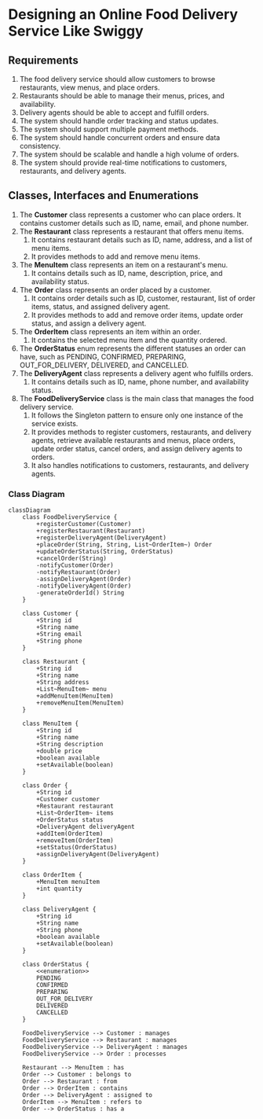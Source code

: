 # Designing an Online Food Delivery Service Like Swiggy

## Requirements
1. The food delivery service should allow customers to browse restaurants, view menus, and place orders.
2. Restaurants should be able to manage their menus, prices, and availability.
3. Delivery agents should be able to accept and fulfill orders.
4. The system should handle order tracking and status updates.
5. The system should support multiple payment methods.
6. The system should handle concurrent orders and ensure data consistency.
7. The system should be scalable and handle a high volume of orders.
8. The system should provide real-time notifications to customers, restaurants, and delivery agents.

## Classes, Interfaces and Enumerations
1. The **Customer** class represents a customer who can place orders. It contains customer details such as ID, name, email, and phone number.
2. The **Restaurant** class represents a restaurant that offers menu items. 
   1. It contains restaurant details such as ID, name, address, and a list of menu items. 
   2. It provides methods to add and remove menu items.
3. The **MenuItem** class represents an item on a restaurant's menu. 
   1. It contains details such as ID, name, description, price, and availability status.
4. The **Order** class represents an order placed by a customer. 
   1. It contains order details such as ID, customer, restaurant, list of order items, status, and assigned delivery agent. 
   2. It provides methods to add and remove order items, update order status, and assign a delivery agent.
5. The **OrderItem** class represents an item within an order. 
   1. It contains the selected menu item and the quantity ordered.
6. The **OrderStatus** enum represents the different statuses an order can have, such as PENDING, CONFIRMED, PREPARING, OUT_FOR_DELIVERY, DELIVERED, and CANCELLED.
7. The **DeliveryAgent** class represents a delivery agent who fulfills orders. 
   1. It contains details such as ID, name, phone number, and availability status.
8. The **FoodDeliveryService** class is the main class that manages the food delivery service. 
   1. It follows the Singleton pattern to ensure only one instance of the service exists. 
   2. It provides methods to register customers, restaurants, and delivery agents, retrieve available restaurants and menus, place orders, update order status, cancel orders, and assign delivery agents to orders. 
   3. It also handles notifications to customers, restaurants, and delivery agents.

### Class Diagram
```mermaid
classDiagram
    class FoodDeliveryService {
        +registerCustomer(Customer)
        +registerRestaurant(Restaurant)
        +registerDeliveryAgent(DeliveryAgent)
        +placeOrder(String, String, List~OrderItem~) Order
        +updateOrderStatus(String, OrderStatus)
        +cancelOrder(String)
        -notifyCustomer(Order)
        -notifyRestaurant(Order)
        -assignDeliveryAgent(Order)
        -notifyDeliveryAgent(Order)
        -generateOrderId() String
    }
    
    class Customer {
        +String id
        +String name
        +String email
        +String phone
    }

    class Restaurant {
        +String id
        +String name
        +String address
        +List~MenuItem~ menu
        +addMenuItem(MenuItem)
        +removeMenuItem(MenuItem)
    }

    class MenuItem {
        +String id
        +String name
        +String description
        +double price
        +boolean available
        +setAvailable(boolean)
    }

    class Order {
        +String id
        +Customer customer
        +Restaurant restaurant
        +List~OrderItem~ items
        +OrderStatus status
        +DeliveryAgent deliveryAgent
        +addItem(OrderItem)
        +removeItem(OrderItem)
        +setStatus(OrderStatus)
        +assignDeliveryAgent(DeliveryAgent)
    }

    class OrderItem {
        +MenuItem menuItem
        +int quantity
    }

    class DeliveryAgent {
        +String id
        +String name
        +String phone
        +boolean available
        +setAvailable(boolean)
    }

    class OrderStatus {
        <<enumeration>>
        PENDING
        CONFIRMED
        PREPARING
        OUT_FOR_DELIVERY
        DELIVERED
        CANCELLED
    }

    FoodDeliveryService --> Customer : manages
    FoodDeliveryService --> Restaurant : manages
    FoodDeliveryService --> DeliveryAgent : manages
    FoodDeliveryService --> Order : processes

    Restaurant --> MenuItem : has
    Order --> Customer : belongs to
    Order --> Restaurant : from
    Order --> OrderItem : contains
    Order --> DeliveryAgent : assigned to
    OrderItem --> MenuItem : refers to
    Order --> OrderStatus : has a

```